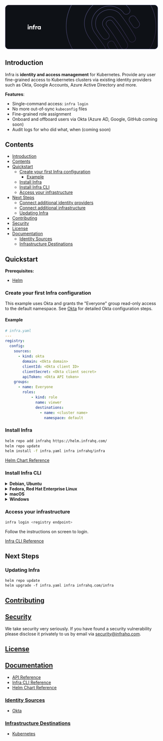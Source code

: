 <p align="center">
  <img src="./docs/images/InfraGithub.png"/>
</p>

## Introduction

Infra is **identity and access management** for Kubernetes. Provide any user fine-grained access to Kubernetes clusters via existing identity providers such as Okta, Google Accounts, Azure Active Directory and more.

**Features**:
* Single-command access: `infra login`
* No more out-of-sync `kubeconfig` files
* Fine-grained role assignment
* Onboard and offboard users via Okta (Azure AD, Google, GitHub coming soon)
* Audit logs for who did what, when (coming soon)

## Contents

* [Introduction](#introduction)
* [Contents](#contents)
* [Quickstart](#quickstart)
  * [Create your first Infra configuration](#create-your-first-infra-configuration)
    * [Example](#example)
  * [Install Infra](#install-infra)
  * [Install Infra CLI](#install-infra-cli)
  * [Access your infrastructure](#access-your-infrastructure)
* [Next Steps](#next-steps)
  * [Connect additional identity providers](#connect-additional-identity-providers)
  * [Connect additional infrastructure](#connect-additional-infrastructure)
  * [Updating Infra](#updating-infra)
* [Contributing](#contributing)
* [Security](#security)
* [License](#license)
* [Documentation](#documentation)
  * [Identity Sources](#identity-sources)
  * [Infrastructure Destinations](#infrastructure-destinations)

## Quickstart

**Prerequisites:**
* [Helm](https://helm.sh/)

### Create your first Infra configuration

This example uses Okta and grants the "Everyone" group read-only access to the default namespace. See [Okta](./docs/sources/okta.md) for detailed Okta configuration steps.

#### Example

```yaml
# infra.yaml
---
registry:
  config:
    sources:
      - kind: okta
        domain: <Okta domain>
        clientId: <Okta client ID>
        clientSecret: <Okta client secret>
        apiToken: <Okta API token>
    groups:
      - name: Everyone
        roles:
            - kind: role
              name: viewer
              destinations:
                - name: <cluster name>
                  namespace: default
```

### Install Infra

```bash
helm repo add infrahq https://helm.infrahq.com/
helm repo update
helm install -f infra.yaml infra infrahq/infra
```

[Helm Chart Reference](./docs/helm.md)

### Install Infra CLI

<details>
  <summary><strong>Debian, Ubuntu</strong></summary>

  ```bash
  sudo echo 'deb [trusted=yes] https://apt.fury.io/infrahq/ /' >/etc/apt/sources.list.d/infrahq.list
  sudo apt update
  sudo apt install infra
  ```
</details>

<details>
  <summary><strong>Fedora, Red Hat Enterprise Linux</strong></summary>

  ```bash
  sudo dnf config-manager --add-repo https://yum.fury.io/infrahq/
  sudo dnf install infra
  ```
</details>

<details>
  <summary><strong>macOS</strong></summary>

  ```bash
  brew install infrahq/tap/infra
  ```
</details>

<details>
  <summary><strong>Windows</strong></summary>

  ```powershell
  scoop bucket add infrahq https://github.com/infrahq/scoop.git
  scoop install infra
  ```
</details>

### Access your infrastructure

```bash
infra login <registry endpoint>
```

Follow the instructions on screen to login.

<!--
TODO: add a login video
-->

[Infra CLI Reference](./docs/cli.md)

## Next Steps

### Updating Infra

```
helm repo update
helm upgrade -f infra.yaml infra infrahq.com/infra
```

## [Contributing](./docs/contributing.md)

## [Security](./docs/security.md)

We take security very seriously. If you have found a security vulnerability please disclose it privately to us by email via [security@infrahq.com](mailto:security@infrahq.com).

## [License](./LICENSE)

## [Documentation](./docs)

* [API Reference](./docs/api.md)
* [Infra CLI Reference](./docs/cli.md)
* [Helm Chart Reference](./docs/helm.md)

### [Identity Sources](./docs/sources)

* [Okta](./docs/sources/okta.md)

### [Infrastructure Destinations](./docs/destinations)

* [Kubernetes](./docs/destinations/kubernetes.md)
